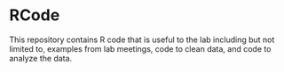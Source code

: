 # RCode
This repository contains R code that is useful to the lab including but not limited to, examples from lab meetings, code to clean data, and code to analyze the data.
